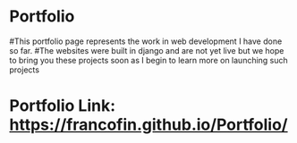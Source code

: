 # Portfolio
#This portfolio page represents the work in web development I have done so far. 
#The websites were built in django and are not yet live but we hope to bring you these projects soon as I begin to learn more on launching such projects
# Portfolio Link: https://francofin.github.io/Portfolio/
